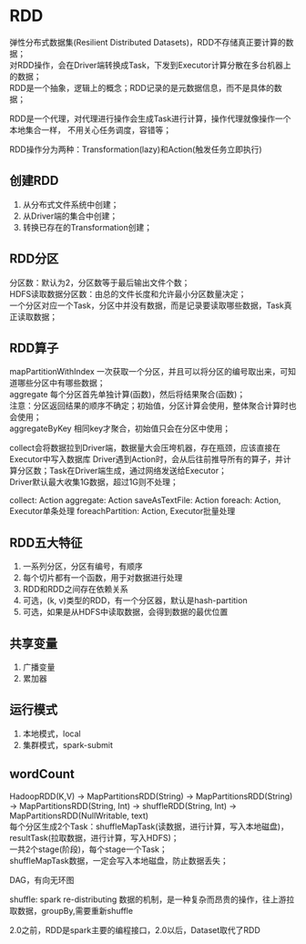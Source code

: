# RDD
弹性分布式数据集(Resilient Distributed Datasets)，RDD不存储真正要计算的数据；            
对RDD操作，会在Driver端转换成Task，下发到Executor计算分散在多台机器上的数据；          
RDD是一个抽象，逻辑上的概念；RDD记录的是元数据信息，而不是具体的数据；                

RDD是一个代理，对代理进行操作会生成Task进行计算，操作代理就像操作一个本地集合一样，
不用关心任务调度，容错等；  

RDD操作分为两种：Transformation(lazy)和Action(触发任务立即执行)

## 创建RDD
1. 从分布式文件系统中创建；
2. 从Driver端的集合中创建；
3. 转换已存在的Transformation创建；     

## RDD分区
分区数：默认为2，分区数等于最后输出文件个数；   
HDFS读取数据分区数：由总的文件长度和允许最小分区数量决定；    
一个分区对应一个Task，分区中并没有数据，而是记录要读取哪些数据，Task真正读取数据；    

## RDD算子
mapPartitionWithIndex 一次获取一个分区，并且可以将分区的编号取出来，可知道哪些分区中有哪些数据；   
aggregate 每个分区首先单独计算(函数)，然后将结果聚合(函数)；      
注意：分区返回结果的顺序不确定；初始值，分区计算会使用，整体聚合计算时也会使用；     
aggregateByKey  相同key才聚合，初始值只会在分区中使用； 


collect会将数据拉到Driver端，数据量大会压垮机器，存在瓶颈，应该直接在Executor中写入数据库
Driver遇到Action时，会从后往前推导所有的算子，并计算分区数；Task在Driver端生成，通过网络发送给Executor；    
Driver默认最大收集1G数据，超过1G则不处理；   

collect: Action
aggregate: Action
saveAsTextFile: Action
foreach: Action, Executor单条处理
foreachPartition: Action, Executor批量处理  

## RDD五大特征
1. 一系列分区，分区有编号，有顺序
2. 每个切片都有一个函数，用于对数据进行处理
3. RDD和RDD之间存在依赖关系
4. 可选，(k, v)类型的RDD，有一个分区器，默认是hash-partition
5. 可选，如果是从HDFS中读取数据，会得到数据的最优位置

## 共享变量
1. 广播变量
2. 累加器

## 运行模式
1. 本地模式，local
2. 集群模式，spark-submit 

## wordCount
HadoopRDD(K,V) -> MapPartitionsRDD(String) -> 
MapPartitionsRDD(String) -> MapPartitionsRDD(String, Int) -> 
shuffleRDD(String, Int) -> MapPartitionsRDD(NullWritable, text)    
每个分区生成2个Task：shuffleMapTask(读数据，进行计算，写入本地磁盘)，resultTask(拉取数据，进行计算，写入HDFS)；   
一共2个stage(阶段)，每个stage一个Task；     
shuffleMapTask数据，一定会写入本地磁盘，防止数据丢失；  

DAG，有向无环图


shuffle: spark re-distributing 数据的机制，是一种复杂而昂贵的操作，往上游拉取数据，groupBy,需要重新shuffle

2.0之前，RDD是spark主要的编程接口，2.0以后，Dataset取代了RDD


     
